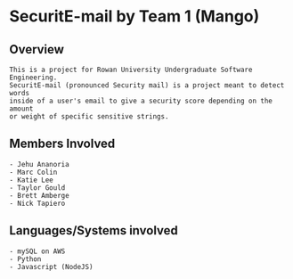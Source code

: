 # SecuritE-mail by Team 1 (Mango)

## Overview
	This is a project for Rowan University Undergraduate Software Engineering.
	SecuritE-mail (pronounced Security mail) is a project meant to detect words
	inside of a user's email to give a security score depending on the amount
	or weight of specific sensitive strings.

## Members Involved
	- Jehu Ananoria
	- Marc Colin
	- Katie Lee
	- Taylor Gould
	- Brett Amberge
	- Nick Tapiero

## Languages/Systems involved
	- mySQL on AWS
	- Python
	- Javascript (NodeJS)


